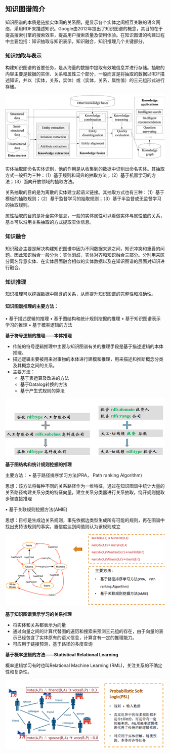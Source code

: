 ## 知识图谱简介

知识图谱的本质是链接实体间的关系图，是显示各个实体之间相互关联的语义网络，采用RDF来描述知识。Google由2012年提出了知识图谱的概念，其目的在于提高搜索引擎的搜索效率，提高用户搜索质量及使用体验。在知识图谱的构建过程中主要包括：知识抽取与知识表示，知识融合，知识推理几个关键部分。

### 知识抽取与表示

 构建知识图谱的首要任务，是从海量的数据中提取有效地信息并进行存储。抽取的内容主要是数据的实体、关系和属性三个部分，一般而言是将抽取的数据以RDF描述知识，并以（实体，关系，实体）或（实体，关系，属性值）的三元组形式进行存储。

![知识图谱技术架构](./BJKD20200916000_131.jpg)



实体抽取即命名实体识别，他的作用是从收集到的数据中识别出命名实体。其抽取方式一般归为三种：（1）基于规则和词典的抽取方法；（2）基于机器学习的方法；（3）面向开放领域的抽取方法。

关系抽取的目的是为离散的实体建立起语义链接。其抽取方式也有三种：（1）基于模板的抽取规则；（2）基于监督学习的抽取规则；（3）基于半监督或无监督学习的抽取规则。

 属性抽取的目的是补全实体信息，一般的实体属性可以看做实体与属性值的关系，基本可以沿用关系抽取的方式提取实体信息。

### 知识融合

 知识融合主要是解决构建知识图谱中因为不同数据来源之间，知识冲突和重叠的问题。因此知识融合一般分为：实体消歧，实体对齐和知识融合三部分。分别用来区分同名异意实体、在实体层面融合相似的实体数据以及在知识图谱的层面对知识进行融合。

### 知识推理

 知识推理可以挖掘数据中隐含的关系，从而提升知识图谱的完整性和准确性。
#### 知识图谱推理的主要方法：

• 基于描述逻辑的推理
• 基于图结构和统计规则挖掘的推理
• 基于知识图谱表⽰学习的推理
• 基于概率逻辑的⽅法

**基于符号逻辑的推理——本体推理**

- 传统的符号逻辑推理中主要与知识图谱有关的推理手段是基于描述逻辑的本体推理。
- 描述逻辑主要被⽤来对事物的本体进⾏建模和推理，⽤来描述和推断概念分类及其概念之间的关系。
- 主要方法：
  - 基于表运算及改进的⽅法
  - 基于Datalog转换的⽅法
  - 基于产⽣式规则的算法

![image-20201016211951519](./image-20201016211951519.png)

**基于图结构和统计规则挖掘的推理**

主要方法：
• 基于路径排序学习⽅法(PRA， Path ranking Algorithm)

思想：该方法将每种不同的关系路径作为一维特征，通过在知识图谱中统计大量的关系路径构建关系分类的特征向量，建立关系分类器进行关系抽取，绕开规则提取步骤直接推理

• 基于关联规则挖掘⽅法(AMIE)

思想：目标是生成边关系规则，事先依据边类型生成所有可能的规则，再在图谱中找出支持该规则的事实，置信度达到阈值则认为该规则成立

![image-20201017135951173](./image-20201017135951173.png)

**基于知识图谱表示学习的关系推理**

- 将实体和关系都表示为向量
- 通过向量之间的计算代替图的遍历和搜索来预测三元组的存在，由于向量的表示已经包含了实体原有的语义信息，计算含有⼀定的推理能⼒。
- 可应⽤于链接预测，基于路径的多度查询

**基于概率逻辑的⽅法——Statistical Relational Learning**

概率逻辑学习有时也叫Relational Machine Learning (RML)，关注关系的不确定性和复杂性。


![image-20201017140032288](./image-20201017140032288.png)
